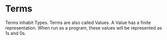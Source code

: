 # Terms

Terms inhabit Types.
Terms are also called Values.
A Value has a finite representation.
When run as a program, these values will be represented as 1s and 0s.

